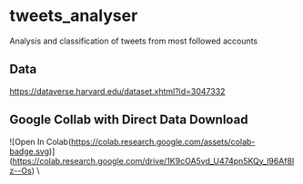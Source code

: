 # tweets_analyser
Analysis and classification of tweets from most followed accounts

## Data
https://dataverse.harvard.edu/dataset.xhtml?id=3047332

## Google Collab with Direct Data Download 
![Open In Colab(https://colab.research.google.com/assets/colab-badge.svg)]
(https://colab.research.google.com/drive/1K9cOA5vd_U474pn5KQy_l96Af8lz--Os) \
